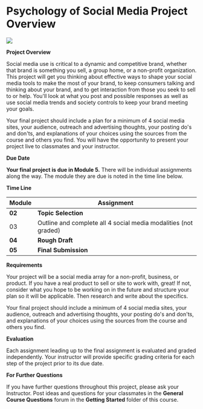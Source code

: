 # Psychology of Social Media Project Overview

![](RackMultipart20201109-4-wjpu9w_html_237499165a11f2b9.gif)

**Project Overview**

Social media use is critical to a dynamic and competitive brand, whether that brand is something you sell, a group home, or a non-profit organization. This project will get you thinking about effective ways to shape your social media tools to make the most of your brand, to keep consumers talking and thinking about your brand, and to get interaction from those you seek to sell to or help. You&#39;ll look at what you post and possible responses as well as use social media trends and society controls to keep your brand meeting your goals.

Your final project should include a plan for a minimum of 4 social media sites, your audience, outreach and advertising thoughts, your posting do&#39;s and don&#39;ts, and explanations of your choices using the sources from the course and others you find. You will have the opportunity to present your project live to classmates and your instructor.

**Due Date**

**Your final project is due in Module 5.** There will be individual assignments along the way. The module they are due is noted in the time line below.

**Time Line**

| **Module** | **Assignment** |
| --- | --- |
| **02** | **Topic Selection** |
| 03 | Outline and complete all 4 social media modalities (not graded) |
| **04** | **Rough Draft** |
| **05** | **Final Submission** |

**Requirements**

Your project will be a social media array for a non-profit, business, or product. If you have a real product to sell or site to work with, great! If not, consider what you hope to be working on in the future and structure your plan so it will be applicable. Then research and write about the specifics.

Your final project should include a minimum of 4 social media sites, your audience, outreach and advertising thoughts, your posting do&#39;s and don&#39;ts, and explanations of your choices using the sources from the course and others you find.

**Evaluation**

Each assignment leading up to the final assignment is evaluated and graded independently. Your instructor will provide specific grading criteria for each step of the project prior to its due date.

**For Further Questions**

If you have further questions throughout this project, please ask your Instructor. Post ideas and questions for your classmates in the **General Course Questions** forum in the **Getting Started** folder of this course.